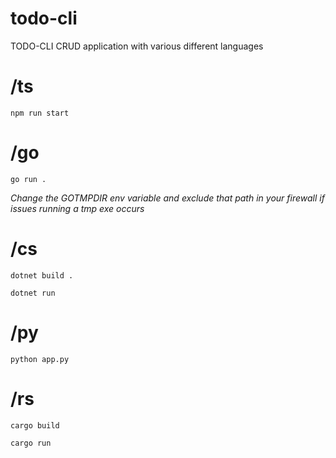 # todo-cli

TODO-CLI CRUD application with various different languages

# /ts

```
npm run start
```

# /go

```
go run .
```

_Change the GOTMPDIR env variable and exclude that path in your firewall if issues running a tmp exe occurs_

# /cs

```
dotnet build .
```

```
dotnet run
```

# /py

```
python app.py
```

# /rs

```
cargo build
```

```
cargo run
```
